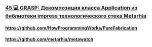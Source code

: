 ### [45 💻 GRASP: Декомпозиция класса Application из библиотеки impress технологического стека Metarhia](https://www.youtube.com/watch?v=4AMVQ2-2DcM)

#### https://github.com/HowProgrammingWorks/PureFabrication

#### https://github.com/metarhia/metawatch

